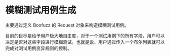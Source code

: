 # 模糊测试用例生成

主要通过定义 Boofuzz 的 Request 对象来构造模糊测试用例。

目前的目标是给予用户极大地自由度，对于一个测试用例下的所有字段，用户可以决定是否对这些字段进行模糊测试。也就是说，用户通过传入一个布尔列表就可以完成对测试用例变异规则的控制。
